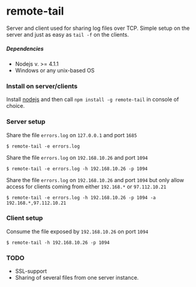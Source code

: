 # remote-tail

Server and client used for sharing log files over TCP. 
Simple setup on the server and just as easy as `tail -f` on the clients.

##### Dependencies

- Nodejs v. >= 4.1.1
- Windows or any unix-based OS

### Install on server/clients

Install [nodejs](http://google.se) and then call `npm install -g remote-tail` in console of choice.

### Server setup

Share the file `errors.log` on `127.0.0.1` and port `1685`

```
$ remote-tail -e errors.log
```

Share the file `errors.log` on `192.168.10.26` and port `1094`

```
$ remote-tail -e errors.log -h 192.168.10.26 -p 1094
```

Share the file `errors.log` on `192.168.10.26` and port `1094` but only allow access for clients
coming from either `192.168.*` or `97.112.10.21`

```
$ remote-tail -e errors.log -h 192.168.10.26 -p 1094 -a 192.168.*,97.112.10.21
```

### Client setup

Consume the file exposed by `192.168.10.26` on port `1094`

```
$ remote-tail -h 192.168.10.26 -p 1094
```

### TODO

- SSL-support
- Sharing of several files from one server instance. 